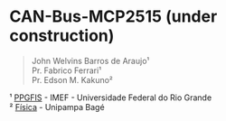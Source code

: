 # CAN-Bus-MCP2515 (under construction)

 >John Welvins Barros de Araujo¹ <br /> 
 >Pr. Fabrico Ferrari¹ <br /> 
 >Pr. Edson M. Kakuno² <br /> 

¹ [PPGFIS](https://ppgfisica.furg.br/) - IMEF - Universidade Federal do Rio Grande <br /> 
² [Física](http://cursos.unipampa.edu.br/cursos/licenciaturaemfisica/) - Unipampa Bagé <br /> 

